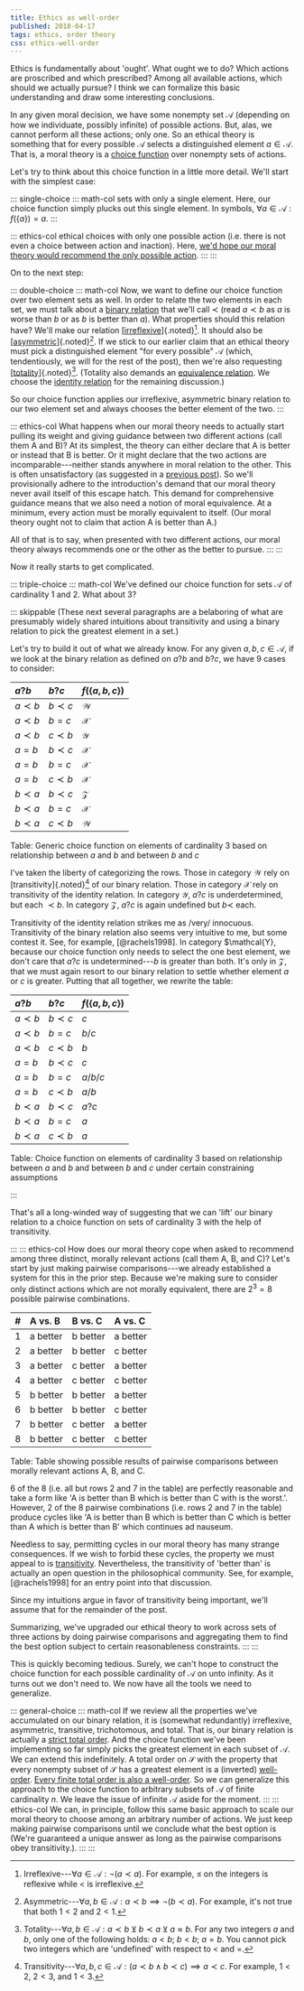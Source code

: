 ```yaml
---
title: Ethics as well-order
published: 2018-04-17
tags: ethics, order theory
css: ethics-well-order
---
```


Ethics is fundamentally about 'ought'. What ought we to do? Which actions are proscribed and which prescribed? Among all available actions, which should we actually pursue? I think we can formalize this basic understanding and draw some interesting conclusions.

In any given moral decision, we have some nonempty set $\mathcal{A}$ (depending on how we individuate, possibly infinite) of possible actions. But, alas, we cannot perform all these actions; only one. So an ethical theory is something that for every possible $\mathcal{A}$ selects a distinguished element $a \in \mathcal{A}$. That is, a moral theory is a [choice function](https://en.wikipedia.org/wiki/Choice_function) over nonempty sets of actions.

Let's try to think about this choice function in a little more detail. We'll start with the simplest case:

::: single-choice
::: math-col
sets with only a single element. Here, our choice function simply plucks out this single element. In symbols, $\forall a \in \mathcal{A} : f(\{a\}) = a$.
:::

::: ethics-col
ethical choices with only one possible action (i.e. there is not even a choice between action and inaction). Here, [we'd hope our moral theory would recommend the only possible action](https://en.wikipedia.org/wiki/Ought_implies_can).
:::
:::

<!--more-->

On to the next step:

::: double-choice
::: math-col
Now, we want to define our choice function over two element sets as well. In order to relate the two elements in each set, we must talk about a [binary relation](https://en.wikipedia.org/wiki/Binary_relation) that we'll call $\prec$ (read $a \prec b$ as $a$ is worse than $b$ or as $b$ is better than $a$). What properties should this relation have? We'll make our relation [[irreflexive](https://en.wikipedia.org/wiki/Reflexive_relation)]{.noted}[^irreflexive]. It should also be [[asymmetric](https://en.wikipedia.org/wiki/Asymmetric_relation)]{.noted}[^asymmetric]. If we stick to our earlier claim that an ethical theory must pick a distinguished element "for every possible" $\mathcal{A}$ (which, tendentiously, we will for the rest of the post), then we're also requesting [[totality](https://en.wikipedia.org/wiki/Serial_relation)]{.noted}[^totality]. (Totality also demands an [equivalence relation](https://en.wikipedia.org/wiki/Equivalence_relation). We choose the [identity relation](https://en.wikipedia.org/wiki/Equality_(mathematics)) for the remaining discussion.)

So our choice function applies our irreflexive, asymmetric binary relation to our two element set and always chooses the better element of the two.
:::

::: ethics-col
What happens when our moral theory needs to actually start pulling its weight and giving guidance between two different actions (call them A and B)? At its simplest, the theory can either declare that A is better or instead that B is better. Or it might declare that the two actions are incomparable---neither stands anywhere in moral relation to the other. This is often unsatisfactory (as suggested in a [previous post](/posts/pareto-examples)). So we'll provisionally adhere to the introduction's demand that our moral theory never avail itself of this escape hatch. This demand for comprehensive guidance means that we also need a notion of moral equivalence. At a minimum, every action must be morally equivalent to itself. (Our moral theory ought not to claim that action A is better than A.)

All of that is to say, when presented with two different actions, our moral theory always recommends one or the other as the better to pursue.
:::
:::

Now it really starts to get complicated.

::: triple-choice
::: math-col
We've defined our choice function for sets $\mathcal{A}$ of cardinality $1$ and $2$. What about $3$?

::: skippable
(These next several paragraphs are a belaboring of what are presumably widely shared intuitions about transitivity and using a binary relation to pick the greatest element in a set.)

Let's try to build it out of what we already know. For any given $a, b, c \in \mathcal{A}$, if we look at the binary relation as defined on $a ? b$ and $b ? c$, we have 9 cases to consider:

| $a ? b$         | $b ? c$         | $f(\{a,b,c\})$ |
| :-------------- | :-------------- | :-------       |
| $a \prec b$     | $b \prec c$     | $\mathcal{W}$  |
| $a \prec b$     | $b = c$         | $\mathcal{X}$  |
| $a \prec b$     | $c \prec b$     | $\mathcal{Y}$  |
| $a = b$         | $b \prec c$     | $\mathcal{X}$  |
| $a = b$         | $b = c$         | $\mathcal{X}$  |
| $a = b$         | $c \prec b$     | $\mathcal{X}$  |
| $b \prec a$     | $b \prec c$     | $\mathcal{Z}$  |
| $b \prec a$     | $b = c$         | $\mathcal{X}$  |
| $b \prec a$     | $c \prec b$     | $\mathcal{W}$  |

Table: Generic choice function on elements of cardinality 3 based on relationship between $a$ and $b$ and between $b$ and $c$

I've taken the liberty of categorizing the rows. Those in category $\mathcal{W}$ rely on [transitivity]{.noted}[^transitivity] of our binary relation. Those in category $\mathcal{X}$ rely on transitivity of the identity relation. In category $\mathcal{Y}$, $a ? c$ is underdetermined, but each $\prec b$. In category $\mathcal{Z}$, $a ? c$ is again undefined but $b \prec$ each.

Transitivity of the identity relation strikes me as /very/ innocuous. Transitivity of the binary relation also seems very intuitive to me, but some contest it. See, for example, [@rachels1998]. In category $\mathcal{Y}, because our choice function only needs to select the one best element, we don't care that $a ? c$ is undetermined---$b$ is greater than both. It's only in $\mathcal{Z}$, that we must again resort to our binary relation to settle whether element $a$ or $c$ is greater. Putting that all together, we rewrite the table:

| $a ? b$         | $b ? c$         | $f(\{a,b,c\})$ |
| :-------------- | :-------------- | :-------       |
| $a \prec b$     | $b \prec c$     | $c$            |
| $a \prec b$     | $b = c$         | $b/c$          |
| $a \prec b$     | $c \prec b$     | $b$            |
| $a = b$         | $b \prec c$     | $c$            |
| $a = b$         | $b = c$         | $a/b/c$        |
| $a = b$         | $c \prec b$     | $a/b$          |
| $b \prec a$     | $b \prec c$     | $a?c$          |
| $b \prec a$     | $b = c$         | $a$            |
| $b \prec a$     | $c \prec b$     | $a$            |

Table: Choice function on elements of cardinality 3 based on relationship between $a$ and $b$ and between $b$ and $c$ under certain constraining assumptions

:::

That's all a long-winded way of suggesting that we can 'lift' our binary relation to a choice function on sets of cardinality 3 with the help of transitivity.

:::
::: ethics-col
How does our moral theory cope when asked to recommend among three distinct, morally relevant actions (call them A, B, and C)? Let's start by just making pairwise comparisons---we already established a system for this in the prior step. Because we're making sure to consider only distinct actions which are not morally equivalent, there are $2^3 = 8$ possible pairwise combinations.

|   # | A vs. B         | B vs. C         | A vs. C  |
| :-- | :-------------- | :-------------- | :------- |
|   1 | a better        | b better        | a better |
|   2 | a better        | b better        | c better |
|   3 | a better        | c better        | a better |
|   4 | a better        | c better        | c better |
|   5 | b better        | b better        | a better |
|   6 | b better        | b better        | c better |
|   7 | b better        | c better        | a better |
|   8 | b better        | c better        | c better |

Table: Table showing possible results of pairwise comparisons between morally relevant actions A, B, and C.

6 of the 8 (i.e. all but rows 2 and 7 in the table) are perfectly reasonable and take a form like 'A is better than B which is better than C with is the worst.'. However, 2 of the 8 pairwise combinations (i.e. rows 2 and 7 in the table) produce cycles like 'A is better than B which is better than C which is better than A which is better than B' which continues ad nauseum.

Needless to say, permitting cycles in our moral theory has many strange consequences. If we wish to forbid these cycles, the property we must appeal to is [transitivity](https://en.wikipedia.org/wiki/Transitive_relation). Nevertheless, the transitivity of 'better than' is actually an open question in the philosophical community. See, for example, [@rachels1998] for an entry point into that discussion.

Since my intuitions argue in favor of transitivity being important, we'll assume that for the remainder of the post.

Summarizing, we've upgraded our ethical theory to work across sets of three actions by doing pairwise comparisons and aggregating them to find the best option subject to certain reasonableness constraints.
:::
:::

This is quickly becoming tedious. Surely, we can't hope to construct the choice function for each possible cardinality of $\mathcal{A}$ on unto infinity. As it turns out we don't need to. We now have all the tools we need to generalize.

::: general-choice
::: math-col
If we review all the properties we've accumulated on our binary relation, it is (somewhat redundantly) irreflexive, asymmetric, transitive, trichotomous, and total. That is, our binary relation is actually a [strict total order](https://en.wikipedia.org/wiki/Total_order#Strict_total_order). And the choice function we've been implementing so far simply picks the greatest element in each subset of $\mathcal{A}$. We can extend this indefinitely. A total order on $\mathcal{S}$ with the property that every nonempty subset of $\mathcal{S}$ has a greatest element is a (inverted) [well-order](https://en.wikipedia.org/wiki/Well-order). [Every finite total order is also a well-order](https://proofwiki.org/wiki/Finite_Totally_Ordered_Set_is_Well-Ordered). So we can generalize this approach to the choice function to arbitrary subsets of $\mathcal{A}$ of finite cardinality $n$. We leave the issue of infinite $\mathcal{A}$ aside for the moment.
:::
::: ethics-col
We can, in principle, follow this same basic approach to scale our moral theory to choose among an arbitrary number of actions. We just keep making pairwise comparisons until we conclude what the best option is (We're guaranteed a unique answer as long as the pairwise comparisons obey transitivity.).
:::
:::

[^irreflexive]: Irreflexive---$\forall a \in \mathcal{A} : \neg \left(a \prec a\right)$. For example, $\leq$ on the integers is reflexive while $\lt$ is irreflexive.
[^asymmetric]: Asymmetric---$\forall a, b \in \mathcal{A} : a \prec b \implies \neg \left(b \prec a\right)$. For example, it's not true that both $1 < 2$ and $2 < 1$.
[^totality]: Totality---$\forall a, b \in \mathcal{A} : a \prec b \veebar b \prec a \veebar a \approx b$. For any two integers $a$ and $b$, only one of the following holds: $a < b$; $b < b$; $a = b$. You cannot pick two integers which are 'undefined' with respect to $<$ and $=$.
[^transitivity]: Transitivity---$\forall a, b, c \in \mathcal{A} : \left(a \prec b \land b \prec c\right) \implies a \prec c$. For example, $1 < 2$, $2 < 3$, and $1 < 3$.
